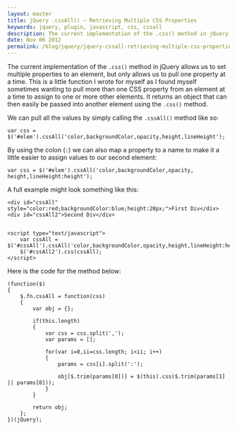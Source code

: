 ```yaml
---
layout: master
title: jQuery .cssAll() – Retrieving Multiple CSS Properties
keywords: jquery, plugin, javascript, css, cssall
description: The current implementation of the .css() method in jQuery allows us to set multiple properties to an element, but only allows us to pull one property at a time.
date: Nov 06 2012
permalink: /blog/jquery/jquery-cssall-retrieving-multiple-css-properties
---
```


The current implementation of the `.css()` method in jQuery allows us to set multiple properties to an element, but only allows us to pull one property at a time. This is a little function I wrote for myself as I found myself sometimes wanting to pull more than one CSS property from an element at a time to assign to one or more other elements. It returns an object that can then easily be passed into another element using the `.css()` method.

We can pull all the values by simply calling the `.cssAll()` method like so:

~~~
var css = $('#elem').cssAll('color,backgroundColor,opacity,height,lineHeight');
~~~

By using the colon (`:`) we can also map a property to a name to make it a little easier to assign values to our second element:

~~~
var css = $('#elem').cssAll('color,backgroundColor,opacity,
height,lineHeight:height');
~~~

A full example might look something like this:

~~~
<div id="cssAll" style="color:red;backgroundColor:blue;height:20px;">First Div</div>
<div id="cssAll2">Second Div</div>


<script type="text/javascript">
    var cssAll = $('#cssAll').cssAll('color,backgroundColor,opacity,height,lineHeight:height');
    $('#cssAll2').css(cssAll);
</script>
~~~

Here is the code for the method below:

~~~
(function($)
{
    $.fn.cssAll = function(css)
    {
        var obj = {};

        if(this.length)
        {
            var css = css.split(',');
            var params = [];

            for(var i=0,ii=css.length; i<ii; i++)
            {
                params = css[i].split(':');

                obj[$.trim(params[0])] = $(this).css($.trim(params[1] || params[0]));
            }
        }

        return obj;
    };
})(jQuery);
~~~